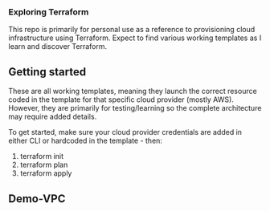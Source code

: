 ### Exploring Terraform

This repo is primarily for personal use as a reference to provisioning cloud infrastructure using Terraform. Expect to find various working templates as I learn and discover Terraform.

## Getting started

These are all working templates, meaning they launch the correct resource coded in the template for that specific cloud provider (mostly AWS). However, they are primarily for testing/learning so the complete architecture may require added details.

To get started, make sure your cloud provider credentials are added in either CLI or hardcoded in the template - then:

1. terraform init
2. terraform plan
3. terraform apply


## Demo-VPC
